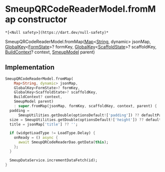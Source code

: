 


# SmeupQRCodeReaderModel.fromMap constructor




    *[<Null safety>](https://dart.dev/null-safety)*



SmeupQRCodeReaderModel.fromMap([Map](https://api.flutter.dev/flutter/dart-core/Map-class.html)&lt;[String](https://api.flutter.dev/flutter/dart-core/String-class.html), dynamic> jsonMap, [GlobalKey](https://api.flutter.dev/flutter/widgets/GlobalKey-class.html)&lt;[FormState](https://api.flutter.dev/flutter/widgets/FormState-class.html)>? formKey, [GlobalKey](https://api.flutter.dev/flutter/widgets/GlobalKey-class.html)&lt;[ScaffoldState](https://api.flutter.dev/flutter/material/ScaffoldState-class.html)>? scaffoldKey, [BuildContext](https://api.flutter.dev/flutter/widgets/BuildContext-class.html)? context, [SmeupModel](../../smeup_models_widgets_smeup_model/SmeupModel-class.md) parent)





## Implementation

```dart
SmeupQRCodeReaderModel.fromMap(
    Map<String, dynamic> jsonMap,
    GlobalKey<FormState>? formKey,
    GlobalKey<ScaffoldState>? scaffoldKey,
    BuildContext? context,
    SmeupModel parent)
    : super.fromMap(jsonMap, formKey, scaffoldKey, context, parent) {
  padding =
      SmeupUtilities.getDouble(optionsDefault!['padding']) ?? defaultPadding;
  size = SmeupUtilities.getDouble(optionsDefault!['height']) ?? defaultSize;
  title = jsonMap['title'] ?? '';

  if (widgetLoadType != LoadType.Delay) {
    onReady = () async {
      await SmeupQRCodeReaderDao.getData(this);
    };
  }

  SmeupDataService.incrementDataFetch(id);
}
```







